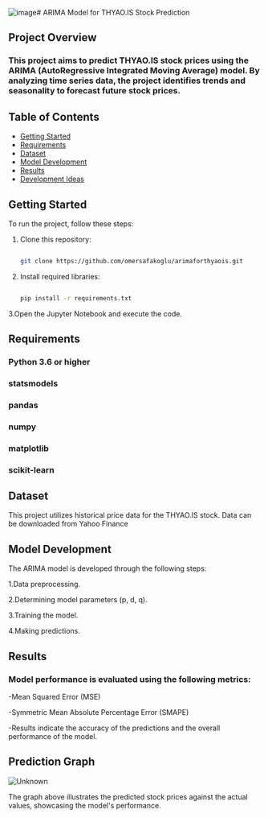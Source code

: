 ![image](https://github.com/user-attachments/assets/df9e3f18-addb-42be-b05b-65476bcc268b)# ARIMA Model for THYAO.IS Stock Prediction

## Project Overview

### This project aims to predict THYAO.IS stock prices using the ARIMA (AutoRegressive Integrated Moving Average) model. By analyzing time series data, the project identifies trends and seasonality to forecast future stock prices.

## Table of Contents

- [Getting Started](#getting-started)
- [Requirements](#requirements)
- [Dataset](#dataset)
- [Model Development](#model-development)
- [Results](#results)
- [Development Ideas](#development-ideas)

## Getting Started

To run the project, follow these steps:
1. Clone this repository:  
   ```bash
   
   git clone https://github.com/omersafakoglu/arimaforthyaois.git
2. Install required libraries:
   ```bash
   
   pip install -r requirements.txt

3.Open the Jupyter Notebook and execute the code.

## Requirements

### Python 3.6 or higher

### statsmodels

### pandas

### numpy

### matplotlib

### scikit-learn


## Dataset

This project utilizes historical price data for the THYAO.IS stock. Data can be downloaded from Yahoo Finance

## Model Development

The ARIMA model is developed through the following steps:

1.Data preprocessing.

2.Determining model parameters (p, d, q).

3.Training the model.

4.Making predictions.


## Results

### Model performance is evaluated using the following metrics:

-Mean Squared Error (MSE)

-Symmetric Mean Absolute Percentage Error (SMAPE)

-Results indicate the accuracy of the predictions and the overall performance of the model.


## Prediction Graph


![Unknown](https://github.com/user-attachments/assets/e7bbc839-982c-414e-84ca-f2abd87dab1f)



The graph above illustrates the predicted stock prices against the actual values, showcasing the model's performance.

